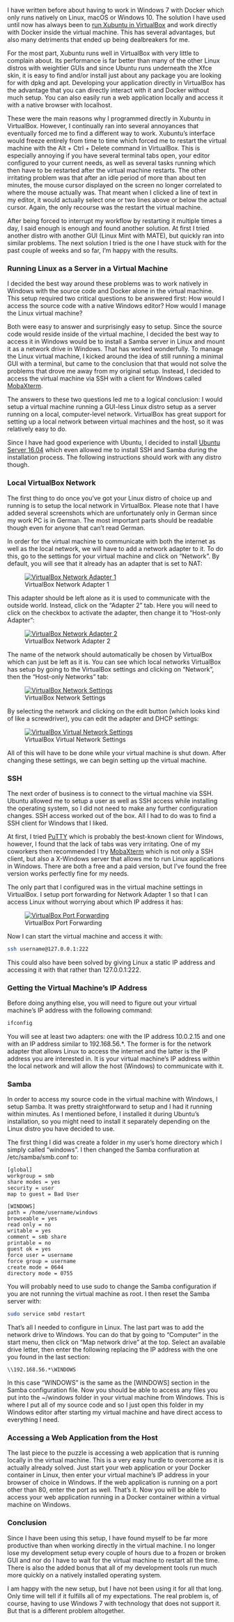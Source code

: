 I have written before about having to work in Windows 7 with Docker which only runs natively on Linux, macOS or Windows 10. The solution I have used until now has always been to [run Xubuntu in VirtualBox](https://blog.alexseifert.com/2016/04/17/xubuntu/) and work directly with Docker inside the virtual machine. This has several advantages, but also many detriments that ended up being dealbreakers for me.

For the most part, Xubuntu runs well in VirtualBox with very little to complain about. Its performance is far better than many of the other Linux distros with weightier GUIs and since Ubuntu runs underneath the Xfce skin, it is easy to find and/or install just about any package you are looking for with dpkg and apt. Developing your application directly in VirtualBox has the advantage that you can directly interact with it and Docker without much setup. You can also easily run a web application locally and access it with a native browser with localhost.

These were the main reasons why I programmed directly in Xubuntu in VirtualBox. However, I continually ran into several annoyances that eventually forced me to find a different way to work. Xubuntu’s interface would freeze entirely from time to time which forced me to restart the virtual machine with the Alt + Ctrl + Delete command in VirtualBox. This is especially annoying if you have several terminal tabs open, your editor configured to your current needs, as well as several tasks running which then have to be restarted after the virtual machine restarts. The other irritating problem was that after an idle period of more than about ten minutes, the mouse cursor displayed on the screen no longer correlated to where the mouse actually was. That meant when I clicked a line of text in my editor, it would actually select one or two lines above or below the actual cursor. Again, the only recourse was the restart the virtual machine.

After being forced to interrupt my workflow by restarting it multiple times a day, I said enough is enough and found another solution. At first I tried another distro with another GUI (Linux Mint with MATE), but quickly ran into similar problems. The next solution I tried is the one I have stuck with for the past couple of weeks and so far, I’m happy with the results.

### Running Linux as a Server in a Virtual Machine

I decided the best way around these problems was to work natively in Windows with the source code and Docker alone in the virtual machine. This setup required two critical questions to be answered first: How would I access the source code with a native Windows editor? How would I manage the Linux virtual machine?

Both were easy to answer and surprisingly easy to setup. Since the source code would reside inside of the virtual machine, I decided the best way to access it in Windows would be to install a Samba server in Linux and mount it as a network drive in Windows. That has worked wonderfully. To manage the Linux virtual machine, I kicked around the idea of still running a minimal GUI with a terminal, but came to the conclusion that that would not solve the problems that drove me away from my original setup. Instead, I decided to access the virtual machine via SSH with a client for Windows called [MobaXterm](http://mobaxterm.mobatek.net/).

The answers to these two questions led me to a logical conclusion: I would setup a virtual machine running a GUI-less Linux distro setup as a server running on a local, computer-level network. VirtualBox has great support for setting up a local network between virtual machines and the host, so it was relatively easy to do.

Since I have had good experience with Ubuntu, I decided to install [Ubuntu Server 16.04](https://www.ubuntu.com/server) which even allowed me to install SSH and Samba during the installation process. The following instructions should work with any distro though.

### Local VirtualBox Network

The first thing to do once you’ve got your Linux distro of choice up and running is to setup the local network in VirtualBox. Please note that I have added several screenshots which are unfortunately only in German since my work PC is in German. The most important parts should be readable though even for anyone that can’t read German.

In order for the virtual machine to communicate with both the internet as well as the local network, we will have to add a network adapter to it. To do this, go to the settings for your virtual machine and click on “Network”. By default, you will see that it already has an adapter that is set to NAT:

<figure><a href="https://i0.wp.com/blog.alexseifert.com/wp-content/uploads/2016/10/VirtualBox-network-adapter-1.png?ssl=1"><img loading="lazy" decoding="async" src="VirtualBox-network-adapter-1.png" alt="VirtualBox Network Adapter 1"></a><figcaption>VirtualBox Network Adapter 1</figcaption></figure>

This adapter should be left alone as it is used to communicate with the outside world. Instead, click on the “Adapter 2” tab. Here you will need to click on the checkbox to activate the adapter, then change it to “Host-only Adapter”:

<figure><a href="https://i0.wp.com/blog.alexseifert.com/wp-content/uploads/2016/10/VirtualBox-network-adapter-2.png?ssl=1"><img loading="lazy" decoding="async" src="VirtualBox-network-adapter-2.png" alt="VirtualBox Network Adapter 2"></a><figcaption>VirtualBox Network Adapter 2</figcaption></figure>

The name of the network should automatically be chosen by VirtualBox which can just be left as it is. You can see which local networks VirtualBox has setup by going to the VirtualBox settings and clicking on “Network”, then the “Host-only Networks” tab:

<figure><a href="https://i0.wp.com/blog.alexseifert.com/wp-content/uploads/2016/10/VirtualBox-network-settings.png?ssl=1"><img loading="lazy" decoding="async" src="VirtualBox-network-settings.png" alt="VirtualBox Network Settings"></a><figcaption>VirtualBox Network Settings</figcaption></figure>

By selecting the network and clicking on the edit button (which looks kind of like a screwdriver), you can edit the adapter and DHCP settings:

<figure><a href="https://i0.wp.com/blog.alexseifert.com/wp-content/uploads/2016/10/VirtualBox-network-host-only-settings.png?ssl=1"><img loading="lazy" decoding="async" src="VirtualBox-network-host-only-settings.png" alt="VirtualBox Virtual Network Settings"></a><figcaption>VirtualBox Virtual Network Settings</figcaption></figure>

All of this will have to be done while your virtual machine is shut down. After changing these settings, we can begin setting up the virtual machine.

### SSH

The next order of business is to connect to the virtual machine via SSH. Ubuntu allowed me to setup a user as well as SSH access while installing the operating system, so I did not need to make any further configuration changes. SSH access worked out of the box. All I had to do was to find a SSH client for Windows that I liked.

At first, I tried [PuTTY](http://www.putty.org/) which is probably the best-known client for Windows, however, I found that the lack of tabs was very irritating. One of my coworkers then recommended I try [MobaXterm](http://mobaxterm.mobatek.net/) which is not only a SSH client, but also a X-Windows server that allows me to run Linux applications in Windows. There are both a free and a paid version, but I’ve found the free version works perfectly fine for my needs.

The only part that I configured was in the virtual machine settings in VirtualBox. I setup port forwarding for Network Adapter 1 so that I can access Linux without worrying about which IP address it has:

<figure><a href="https://i0.wp.com/blog.alexseifert.com/wp-content/uploads/2016/10/VirtualBox-port-forwarding.png?ssl=1"><img loading="lazy" decoding="async" src="VirtualBox-port-forwarding.png" alt="VirtualBox Port Forwarding"></a><figcaption>VirtualBox Port Forwarding</figcaption></figure>

Now I can start the virtual machine and access it with:

```bash
ssh username@127.0.0.1:222
```

This could also have been solved by giving Linux a static IP address and accessing it with that rather than 127.0.0.1:222.

### Getting the Virtual Machine’s IP Address

Before doing anything else, you will need to figure out your virtual machine’s IP address with the following command:

```bash
ifconfig
```

You will see at least two adapters: one with the IP address 10.0.2.15 and one with an IP address similar to 192.168.56.\*. The former is for the network adapter that allows Linux to access the internet and the latter is the IP address you are interested in. It is your virtual machine’s IP address within the local network and will allow the host (Windows) to communicate with it.

### Samba

In order to access my source code in the virtual machine with Windows, I setup Samba. It was pretty straightforward to setup and I had it running within minutes. As I mentioned before, I installed it during Ubuntu’s installation, so you might need to install it separately depending on the Linux distro you have decided to use.

The first thing I did was create a folder in my user’s home directory which I simply called “windows”. I then changed the Samba confiuration at /etc/samba/smb.conf to:

```
[global]
workgroup = smb
share modes = yes
security = user
map to guest = Bad User

[WINDOWS]
path = /home/username/windows
browseable = yes
read only = no
writable = yes
comment = smb share
printable = no
guest ok = yes
force user = username
force group = username
create mode = 0644
directory mode = 0755
```

You will probably need to use sudo to change the Samba configuration if you are not running the virtual machine as root. I then reset the Samba server with:

```bash
sudo service smbd restart
```

That’s all I needed to configure in Linux. The last part was to add the network drive to Windows. You can do that by going to “Computer” in the start menu, then click on “Map network drive” at the top. Select an available drive letter, then enter the following replacing the IP address with the one you found in the last section:

```
\\192.168.56.*\WINDOWS
```

In this case “WINDOWS” is the same as the \[WINDOWS\] section in the Samba configuration file. Now you should be able to access any files you put into the ~/windows folder in your virtual machine from Windows. This is where I put all of my source code and so I just open this folder in my Windows editor after starting my virtual machine and have direct access to everything I need.

### Accessing a Web Application from the Host

The last piece to the puzzle is accessing a web application that is running locally in the virtual machine. This is a very easy hurdle to overcome as it is actually already solved. Just start your web application or your Docker container in Linux, then enter your virtual machine’s IP address in your browser of choice in Windows. If the web application is running on a port other than 80, enter the port as well. That’s it. Now you will be able to access your web application running in a Docker container within a virtual machine on Windows.

### Conclusion

Since I have been using this setup, I have found myself to be far more productive than when working directly in the virtual machine. I no longer lose my development setup every couple of hours due to a frozen or broken GUI and nor do I have to wait for the virtual machine to restart all the time. There is also the added bonus that all of my development tools run much more quickly on a natively installed operating system.

I am happy with the new setup, but I have not been using it for all that long. Only time will tell if it fulfills all of my expectations. The real problem is, of course, having to use Windows 7 with technology that does not support it. But that is a different problem altogether.